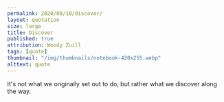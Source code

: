 ```yaml
---
permalink: 2020/08/10/discover/
layout: quotation
size: large
title: Discover
published: true
attribution: Woody Zuill
tags: [quote]
thumbnail: "/img/thumbnails/notebook-420x255.webp"
alttext: quote
---
```


It's not what we originally set out to do, but rather
what we discover along the way.

